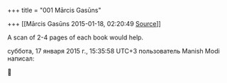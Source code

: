 +++
title = "001 Mārcis Gasūns"

+++
[[Mārcis Gasūns	2015-01-18, 02:20:49 [Source](https://groups.google.com/g/samskrita/c/m6DPtr9fQ_A)]]



A scan of 2-4 pages of each book would help.  
  
суббота, 17 января 2015 г., 15:35:58 UTC+3 пользователь Manish Modi написал:



